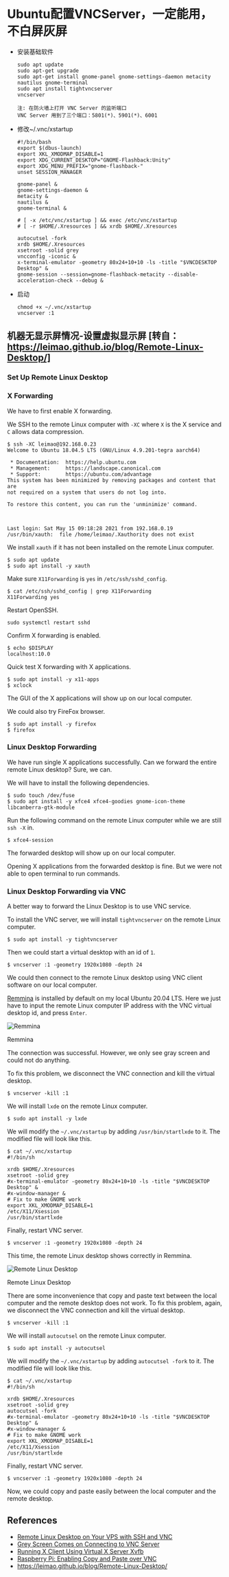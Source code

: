 # Ubuntu配置VNCServer，一定能用，不白屏灰屏


- 安装基础软件

  ```
  sudo apt update
  sudo apt-get upgrade
  sudo apt-get install gnome-panel gnome-settings-daemon metacity nautilus gnome-terminal
  sudo apt install tightvncserver
  vncserver
  
  注: 在防火墙上打开 VNC Server 的监听端口
  VNC Server 用到了三个端口：5801(*)、5901(*)、6001
  ```

- 修改~/.vnc/xstartup

  ```
  #!/bin/bash
  export $(dbus-launch)
  export XKL_XMODMAP_DISABLE=1
  export XDG_CURRENT_DESKTOP="GNOME-Flashback:Unity"
  export XDG_MENU_PREFIX="gnome-flashback-"
  unset SESSION_MANAGER
  
  gnome-panel &
  gnome-settings-daemon &
  metacity &
  nautilus &
  gnome-terminal &
  
  # [ -x /etc/vnc/xstartup ] && exec /etc/vnc/xstartup
  # [ -r $HOME/.Xresources ] && xrdb $HOME/.Xresources
  
  autocutsel -fork
  xrdb $HOME/.Xresources
  xsetroot -solid grey
  vncconfig -iconic &
  x-terminal-emulator -geometry 80x24+10+10 -ls -title "$VNCDESKTOP Desktop" &
  gnome-session --session=gnome-flashback-metacity --disable-acceleration-check --debug &
  ```

- 启动

  ```
  chmod +x ~/.vnc/xstartup
  vncserver :1
  ```



## 机器无显示屏情况-设置虚拟显示屏 [转自：https://leimao.github.io/blog/Remote-Linux-Desktop/]

### Set Up Remote Linux Desktop

### X Forwarding

We have to first enable X forwarding.

We SSH to the remote Linux computer with `-XC` where `X` is the X service and `C` allows data compression.

```
$ ssh -XC leimao@192.168.0.23
Welcome to Ubuntu 18.04.5 LTS (GNU/Linux 4.9.201-tegra aarch64)

 * Documentation:  https://help.ubuntu.com
 * Management:     https://landscape.canonical.com
 * Support:        https://ubuntu.com/advantage
This system has been minimized by removing packages and content that are
not required on a system that users do not log into.

To restore this content, you can run the 'unminimize' command.



Last login: Sat May 15 09:18:28 2021 from 192.168.0.19
/usr/bin/xauth:  file /home/leimao/.Xauthority does not exist
```

We install `xauth` if it has not been installed on the remote Linux computer.

```
$ sudo apt update
$ sudo apt install -y xauth
```

Make sure `X11Forwarding` is `yes` in `/etc/ssh/sshd_config`.

```
$ cat /etc/ssh/sshd_config | grep X11Forwarding
X11Forwarding yes
```

Restart OpenSSH.

```
sudo systemctl restart sshd
```

Confirm X forwarding is enabled.

```
$ echo $DISPLAY
localhost:10.0
```

Quick test X forwarding with X applications.

```
$ sudo apt install -y x11-apps
$ xclock
```

The GUI of the X applications will show up on our local computer.

We could also try FireFox browser.

```
$ sudo apt install -y firefox
$ firefox
```

### Linux Desktop Forwarding

We have run single X applications successfully. Can we forward the entire remote Linux desktop? Sure, we can.

We will have to install the following dependencies.

```
$ sudo touch /dev/fuse
$ sudo apt install -y xfce4 xfce4-goodies gnome-icon-theme libcanberra-gtk-module
```

Run the following command on the remote Linux computer while we are still `ssh -X` in.

```
$ xfce4-session
```

The forwarded desktop will show up on our local computer.

Opening X applications from the forwarded desktop is fine. But we were not able to open terminal to run commands.

### Linux Desktop Forwarding via VNC

A better way to forward the Linux Desktop is to use VNC service.

To install the VNC server, we will install `tightvncserver` on the remote Linux computer.

```
$ sudo apt install -y tightvncserver
```

Then we could start a virtual desktop with an id of `1`.

```
$ vncserver :1 -geometry 1920x1080 -depth 24
```

We could then connect to the remote Linux desktop using VNC client software on our local computer.

[Remmina](https://remmina.org/) is installed by default on my local Ubuntu 20.04 LTS. Here we just have to input the remote Linux computer IP address with the VNC virtual desktop id, and press `Enter`. 

![Remmina](https://leimao.github.io/images/blog/2021-06-30-Remote-Linux-Desktop/remmina.png)

Remmina



The connection was successful. However, we only see gray screen and could not do anything.

To fix this problem, we disconnect the VNC connection and kill the virtual desktop.

```
$ vncserver -kill :1
```

We will install `lxde` on the remote Linux computer.

```
$ sudo apt install -y lxde
```

We will modify the `~/.vnc/xstartup` by adding `/usr/bin/startlxde` to it. The modified file will look like this.

```
$ cat ~/.vnc/xstartup 
#!/bin/sh

xrdb $HOME/.Xresources
xsetroot -solid grey
#x-terminal-emulator -geometry 80x24+10+10 -ls -title "$VNCDESKTOP Desktop" &
#x-window-manager &
# Fix to make GNOME work
export XKL_XMODMAP_DISABLE=1
/etc/X11/Xsession
/usr/bin/startlxde
```

Finally, restart VNC server.

```
$ vncserver :1 -geometry 1920x1080 -depth 24
```

This time, the remote Linux desktop shows correctly in Remmina.

![Remote Linux Desktop](https://leimao.github.io/images/blog/2021-06-30-Remote-Linux-Desktop/vnc.png)

Remote Linux Desktop



There are some inconvenience that copy and paste text between the local computer and the remote desktop does not work. To fix this problem, again, we disconnect the VNC connection and kill the virtual desktop.

```
$ vncserver -kill :1
```

We will install `autocutsel` on the remote Linux computer.

```
$ sudo apt install -y autocutsel
```

We will modify the `~/.vnc/xstartup` by adding `autocutsel -fork` to it. The modified file will look like this.

```
$ cat ~/.vnc/xstartup 
#!/bin/sh

xrdb $HOME/.Xresources
xsetroot -solid grey
autocutsel -fork
#x-terminal-emulator -geometry 80x24+10+10 -ls -title "$VNCDESKTOP Desktop" &
#x-window-manager &
# Fix to make GNOME work
export XKL_XMODMAP_DISABLE=1
/etc/X11/Xsession
/usr/bin/startlxde
```

Finally, restart VNC server.

```
$ vncserver :1 -geometry 1920x1080 -depth 24
```

Now, we could copy and paste easily between the local computer and the remote desktop.

## References

- [Remote Linux Desktop on Your VPS with SSH and VNC](https://blog.ssdnodes.com/blog/remote-linux-desktop-vps-ssh-vnc/)
- [Grey Screen Comes on Connecting to VNC Server](https://youtu.be/_8YZst2x9GE)
- [Running X Client Using Virtual X Server Xvfb](https://leimao.github.io/blog/Running-X-Client-Using-Virtual-X-Server-Xvfb/)
- [Raspberry Pi: Enabling Copy and Paste over VNC](https://youtu.be/npiX-11kBUU)
- https://leimao.github.io/blog/Remote-Linux-Desktop/

